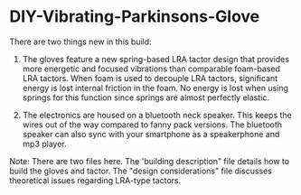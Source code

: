 # DIY-Vibrating-Parkinsons-Glove
There are two things new in this build: 

1.  The gloves feature a new spring-based LRA tactor design that provides more energetic and focused vibrations than comparable foam-based LRA tactors.   When foam is used to decouple LRA tactors, significant energy is lost internal friction in the foam.  No energy is lost when using springs for this function since springs are almost perfectly elastic.  

2.  The electronics are housed on a bluetooth neck speaker.  This keeps the wires out of the way compared to fanny pack versions.  The bluetooth speaker can also sync with your smartphone as a speakerphone and mp3 player.

Note:  There are two files here.  The 'building description" file details how to build the gloves and tactor.  The "design considerations" file discusses theoretical issues regarding LRA-type tactors.
